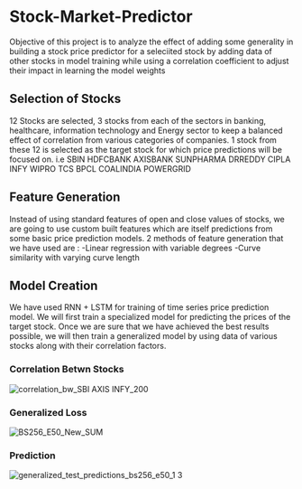 # Stock-Market-Predictor
Objective of this project is to analyze the effect of adding some generality in building a stock price predictor for a seleciited stock by adding data of other stocks in model training while using a correlation coefficient to adjust their impact in learning the model weights

## Selection of Stocks
12 Stocks are selected, 3 stocks from each of the sectors in banking, healthcare, information technology and Energy sector to keep a balanced effect of correlation from various categories of companies. 1 stock from these 12 is selected as the target stock for which price predictions will be focused on. 
i.e
SBIN HDFCBANK AXISBANK
SUNPHARMA DRREDDY CIPLA
INFY WIPRO TCS
BPCL COALINDIA POWERGRID

## Feature Generation
Instead of using standard features of open and close values of stocks, we are going to use custom built features which are itself predictions from some basic price prediction models. 2 methods of feature generation that we have used are :
  -Linear regression with variable degrees
  -Curve similarity with varying curve length
 
## Model Creation
We have used RNN + LSTM for training of time series price prediction model. We will first train a specialized model for predicting the prices of the target stock. Once we are sure that we have achieved the best results possible, we will then train a generalized model by using data of various stocks along with their correlation factors.

### Correlation Betwn Stocks
![correlation_bw_SBI AXIS INFY_200](https://user-images.githubusercontent.com/40542049/204107690-7729d41c-fa68-4c0c-96f4-a769f258fd12.png)

### Generalized Loss
![BS256_E50_New_SUM](https://user-images.githubusercontent.com/40542049/204107727-901f5a20-7ebc-49cd-b660-ec393bb5d687.png)

### Prediction 
![generalized_test_predictions_bs256_e50_1 3](https://user-images.githubusercontent.com/40542049/204107834-2d7dc164-99b0-410c-bf6a-5597e8013525.png)
